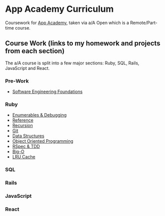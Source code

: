# App Academy Curriculum
Coursework for [App Academy](https://www.appacademy.io/immersive/curriculum?location=san-francisco), taken via a/A Open which is a Remote/Part-time course.

## Course Work (links to my homework and projects from each section)
The a/A course is split into a few major sections: Ruby, SQL, Rails, JavaScript and React.

### Pre-Work
* [Software Engineering Foundations](https://github.com/thisisharrison/app-academy/tree/master/Software%20Engineering%20Foundations)

### Ruby
* [Enumerables & Debugging](https://github.com/thisisharrison/app-academy/tree/master/Ruby/00_Enumerables_and_Debugging)
* [Reference](https://github.com/thisisharrison/app-academy/tree/master/Ruby/01_Reference)
* [Recursion](https://github.com/thisisharrison/app-academy/tree/master/Ruby/02_Recursion)
* [Git](https://github.com/thisisharrison/app-academy/tree/master/Ruby/03_Git)
* [Data Structures](https://github.com/thisisharrison/app-academy/tree/master/Ruby/04_Data_Structures)
* [Object Oriented Programming](https://github.com/thisisharrison/app-academy/tree/master/Ruby/05_OOP)
* [RSpec & TDD](https://github.com/thisisharrison/app-academy/tree/master/Ruby/06_RSpec_TDD)
* [Big-O](https://github.com/thisisharrison/app-academy/tree/master/Ruby/07_Big_O)
* [LRU Cache](https://github.com/thisisharrison/app-academy/tree/master/Ruby/08_LRU_Cache)

### SQL

### Rails

### JavaScript

### React
